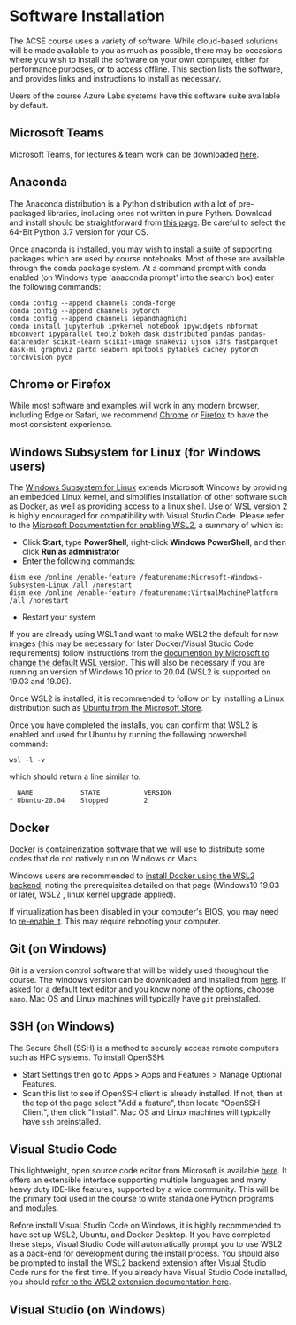 # Software Installation

The ACSE course uses a variety of software. While cloud-based solutions will be made available to you as much as possible, there may be occasions where you wish to install the software on your own computer, either for performance purposes, or to access offline. This section lists the software, and provides links and instructions to install as necessary.

Users of the course Azure Labs systems have this software suite available by default.

## Microsoft Teams

Microsoft Teams, for lectures & team work can be downloaded [here](https://products.office.com/en-us/microsoft-teams/download-app).

## Anaconda

The Anaconda distribution is a Python distribution with a lot of pre-packaged libraries, including ones not written in pure Python. 
Download and install should be straightforward from [this page](https://www.anaconda.com/products/individual). 
Be careful to select the 64-Bit Python 3.7 version for your OS.

Once anaconda is installed, you may wish to install a suite of supporting packages which are used by course notebooks. Most of these are available through the conda package system. At a command prompt with conda enabled (on Windows type 'anaconda prompt' into the search box) enter the following commands:

```
conda config --append channels conda-forge
conda config --append channels pytorch
conda config --append channels sepandhaghighi
conda install jupyterhub ipykernel notebook ipywidgets nbformat nbconvert ipyparallel toolz bokeh dask distributed pandas pandas-datareader scikit-learn scikit-image snakeviz ujson s3fs fastparquet dask-ml graphviz partd seaborn mpltools pytables cachey pytorch torchvision pycm
```

## Chrome or Firefox

While most software and examples will work in any modern browser, including Edge or Safari, we recommend [Chrome](https://www.google.com/chrome/)
or [Firefox](https://www.mozilla.org/en-GB/firefox/new/) to have the most consistent experience.

## Windows Subsystem for Linux (for Windows users)

The [Windows Subsystem for Linux](https://docs.microsoft.com/en-us/windows/wsl/about) extends Microsoft Windows by providing an embedded Linux kernel, and simplifies installation of other software such as Docker, as well as providing access to a linux shell. Use of WSL version 2 is highly encouraged for compatibility with Visual Studio Code. Please refer to the [Microsoft Documentation for enabling WSL2](https://docs.microsoft.com/en-us/windows/wsl/install-win10), a summary of which is:

* Click **Start**, type **PowerShell**, right-click **Windows PowerShell**, and then click **Run as administrator**
* Enter the following commands:
```
dism.exe /online /enable-feature /featurename:Microsoft-Windows-Subsystem-Linux /all /norestart
dism.exe /online /enable-feature /featurename:VirtualMachinePlatform /all /norestart
```
* Restart your system

If you are already using WSL1 and want to make WSL2 the default for new images (this may be necessary for later Docker/Visual Studio Code requirements) follow instructions from the [documention by Microsoft to change the default WSL version](https://docs.microsoft.com/en-us/windows/wsl/install-win10#set-wsl-2-as-your-default-version). This will also be necessary if you are running an version of Windows 10 prior to 20.04 (WSL2 is supported on 19.03 and 19.09).

Once WSL2 is installed, it is recommended to follow on by installing a Linux distribution such as [Ubuntu from the Microsoft Store](https://www.microsoft.com/en-gb/p/ubuntu-2004-lts/9n6svws3rx71).

Once you have completed the installs, you can confirm that WSL2 is enabled and used for Ubuntu by running the following powershell command:

```
wsl -l -v
```

which should return a line similar to:

```
  NAME            STATE           VERSION
* Ubuntu-20.04    Stopped         2
```


## Docker

[Docker](https://www.docker.com/products/docker-desktop) is containerization software that we will use to distribute some codes that do not natively run on Windows or Macs.

Windows users are recommended to [install Docker using the WSL2 backend](https://docs.docker.com/docker-for-windows/wsl/), noting the prerequisites detailed on that page (Windows10 19.03 or later, WSL2 , linux kernel upgrade applied).

If virtualization has been disabled in your computer's BIOS, you may need to [re-enable it](https://bce.berkeley.edu/enabling-virtualization-in-your-pc-bios.html). This may require rebooting your computer.

## Git (on Windows)

Git is a version control software that will be widely used throughout the course. 
The windows version can be downloaded and installed from [here](https://git-scm.com/download/win). 
If asked for a default text editor and you know none of the options, choose `nano`. Mac OS and Linux machines will typically have `git` preinstalled.

## SSH (on Windows)

The Secure Shell (SSH) is a method to securely access remote computers such as HPC systems. To install OpenSSH:
- Start Settings then go to Apps > Apps and Features > Manage Optional Features.
- Scan this list to see if OpenSSH client is already installed. If not, then at the top of the page select "Add a feature", then locate "OpenSSH Client", then click "Install".
Mac OS and Linux machines will typically have `ssh` preinstalled.

## Visual Studio Code

This lightweight, open source code editor from Microsoft is available [here](https://code.visualstudio.com/). It offers an extensible interface supporting multiple languages and many heavy duty IDE-like features, supported by a wide community. This will be the primary tool used in the course to write standalone Python programs and modules.

Before install Visual Studio Code on Windows, it is highly recommended to have set up WSL2, Ubuntu, and Docker Desktop. If you have completed these steps, Visual Studio Code will automatically prompt you to use WSL2 as a back-end for development during the install process. You should also be prompted to install the WSL2 backend extension after Visual Studio Code runs for the first time. If you already have Visual Studio Code installed, you should [refer to the WSL2 extension documentation here](https://marketplace.visualstudio.com/items?itemName=ms-vscode-remote.remote-wsl).

## Visual Studio (on Windows)
